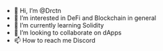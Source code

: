 - 👋 Hi, I’m @Drctn
- 👀 I’m interested in DeFi and Blockchain in general
- 🌱 I’m currently learning Solidity
- 💞️ I’m looking to collaborate on dApps
- 📫 How to reach me Discord

<!---
Drctn/Drctn is a ✨ special ✨ repository because its `README.md` (this file) appears on your GitHub profile.
You can click the Preview link to take a look at your changes.
--->
